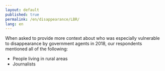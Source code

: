 ```yaml
---
layout: default
published: true
permalink: /en/disappearance/LBR/
lang: en
---
```


When asked to provide more context about who was especially vulnerable to disappearance by government agents in 2018, our respondents mentioned all of the following:
-	People living in rural areas 
-	Journalists

